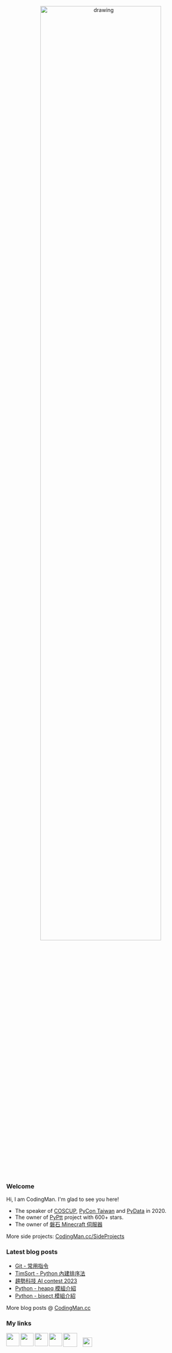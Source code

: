 <p align="center">
<!-- <img src="https://i.imgur.com/OMrWe1l.gif" alt="drawing" width="360"/> -->
<img src="https://imgur.com/HZU5mST.png" alt="drawing" width="80%"/>

</p>

### Welcome
Hi, I am CodingMan. I'm glad to see you here!
* The speaker of [COSCUP](https://coscup.org/2020/zh-TW/agenda/CFNNFA), [PyCon Taiwan](https://tw.pycon.org/2020/zh-hant/conference/talk/1124347947245371715/) and [PyData](https://pydata.org/taipei2020/program/talk-2/) in 2020.
* The owner of [PyPtt](https://pyptt.cc) project with 600+ stars.
* The owner of <a href="https://rock-mc.com/">磐石 Minecraft 伺服器</a>

More side projects: [CodingMan.cc/SideProjects](https://codingman.cc/side-projects/)

### Latest blog posts
<!-- BLOG-POST-LIST:START -->
- [Git - 常用指令](https://codingman.cc/git-common-commands)
- [TimSort - Python 內建排序法](https://codingman.cc/timsort-python-built-in-sorting-algorithm)
- [趨勢科技 AI contest 2023](https://codingman.cc/trend-micro-ai-contest-2023)
- [Python - heapq 模組介紹](https://codingman.cc/python-heapq-intro)
- [Python - bisect 模組介紹](https://codingman.cc/python-bisect-intro)
<!-- BLOG-POST-LIST:END -->

More blog posts @ [CodingMan.cc](https://codingman.cc)  

### My links

<a href="https://codingman.cc"><img align="left" width="35px" src="https://i.imgur.com/kQaxXqy.jpg"></a>
<a href="https://twitter.com/PttCodingMan"><img align="left" width="35px" src="https://cdn.jsdelivr.net/npm/simple-icons@6.6.0/icons/twitter.svg"></a>
<a href="mailto:pttcodingman@gmail.com"><img align="left" width="35px" src="https://cdn.jsdelivr.net/npm/simple-icons@6.6.0/icons/gmail.svg"></a>
<a href="https://t.me/PttCodingMan"><img align="left" width="35px" src="https://cdn.jsdelivr.net/npm/simple-icons@6.6.0/icons/telegram.svg"></a>
<a href="https://github.com/pttCodingMan.gpg"><img width="25px" style="display:inline; margin:12px" src="https://codingman.cc/images/gpg.png"></a>
<a href="https://online-go.com/user/view/743363"><img align="left" width="37px" src="https://imgur.com/YgItTPw.png"></a>

